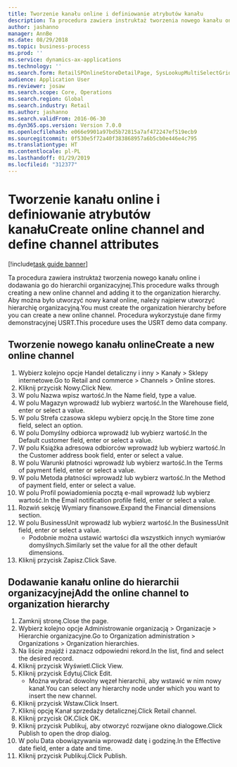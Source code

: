 ```yaml
---
title: Tworzenie kanału online i definiowanie atrybutów kanału
description: Ta procedura zawiera instruktaż tworzenia nowego kanału online i dodawania go do hierarchii organizacyjnej.
author: jashanno
manager: AnnBe
ms.date: 08/29/2018
ms.topic: business-process
ms.prod: ''
ms.service: dynamics-ax-applications
ms.technology: ''
ms.search.form: RetailSPOnlineStoreDetailPage, SysLookupMultiSelectGrid, DimensionLookup, OMHierarchyManager, HierarchyDesigner, OMNodeSelection, HierarchyPublishAndCloseForm
audience: Application User
ms.reviewer: josaw
ms.search.scope: Core, Operations
ms.search.region: Global
ms.search.industry: Retail
ms.author: jashanno
ms.search.validFrom: 2016-06-30
ms.dyn365.ops.version: Version 7.0.0
ms.openlocfilehash: e066e9901a97bd5b72815a7af472247ef519ecb9
ms.sourcegitcommit: 0f530e5f72a40f383868957a6b5cb0e446e4c795
ms.translationtype: HT
ms.contentlocale: pl-PL
ms.lasthandoff: 01/29/2019
ms.locfileid: "312377"
---
```

# <a name="create-online-channel-and-define-channel-attributes"></a><span data-ttu-id="1d9ab-103">Tworzenie kanału online i definiowanie atrybutów kanału</span><span class="sxs-lookup"><span data-stu-id="1d9ab-103">Create online channel and define channel attributes</span></span>

[!include[task guide banner](../includes/task-guide-banner.md)]

<span data-ttu-id="1d9ab-104">Ta procedura zawiera instruktaż tworzenia nowego kanału online i dodawania go do hierarchii organizacyjnej.</span><span class="sxs-lookup"><span data-stu-id="1d9ab-104">This procedure walks through creating a new online channel and adding it to the organization hierarchy.</span></span> <span data-ttu-id="1d9ab-105">Aby można było utworzyć nowy kanał online, należy najpierw utworzyć hierarchię organizacyjną.</span><span class="sxs-lookup"><span data-stu-id="1d9ab-105">You must create the organization hierarchy before you can create a new online channel.</span></span> <span data-ttu-id="1d9ab-106">Procedura wykorzystuje dane firmy demonstracyjnej USRT.</span><span class="sxs-lookup"><span data-stu-id="1d9ab-106">This procedure uses the USRT demo data company.</span></span>


## <a name="create-a-new-online-channel"></a><span data-ttu-id="1d9ab-107">Tworzenie nowego kanału online</span><span class="sxs-lookup"><span data-stu-id="1d9ab-107">Create a new online channel</span></span>
1. <span data-ttu-id="1d9ab-108">Wybierz kolejno opcje Handel detaliczny i inny > Kanały > Sklepy internetowe.</span><span class="sxs-lookup"><span data-stu-id="1d9ab-108">Go to Retail and commerce > Channels > Online stores.</span></span>
2. <span data-ttu-id="1d9ab-109">Kliknij przycisk Nowy.</span><span class="sxs-lookup"><span data-stu-id="1d9ab-109">Click New.</span></span>
3. <span data-ttu-id="1d9ab-110">W polu Nazwa wpisz wartość.</span><span class="sxs-lookup"><span data-stu-id="1d9ab-110">In the Name field, type a value.</span></span>
4. <span data-ttu-id="1d9ab-111">W polu Magazyn wprowadź lub wybierz wartość.</span><span class="sxs-lookup"><span data-stu-id="1d9ab-111">In the Warehouse field, enter or select a value.</span></span>
5. <span data-ttu-id="1d9ab-112">W polu Strefa czasowa sklepu wybierz opcję.</span><span class="sxs-lookup"><span data-stu-id="1d9ab-112">In the Store time zone field, select an option.</span></span>
6. <span data-ttu-id="1d9ab-113">W polu Domyślny odbiorca wprowadź lub wybierz wartość.</span><span class="sxs-lookup"><span data-stu-id="1d9ab-113">In the Default customer field, enter or select a value.</span></span>
7. <span data-ttu-id="1d9ab-114">W polu Książka adresowa odbiorców wprowadź lub wybierz wartość.</span><span class="sxs-lookup"><span data-stu-id="1d9ab-114">In the Customer address book field, enter or select a value.</span></span>
8. <span data-ttu-id="1d9ab-115">W polu Warunki płatności wprowadź lub wybierz wartość.</span><span class="sxs-lookup"><span data-stu-id="1d9ab-115">In the Terms of payment field, enter or select a value.</span></span>
9. <span data-ttu-id="1d9ab-116">W polu Metoda płatności wprowadź lub wybierz wartość.</span><span class="sxs-lookup"><span data-stu-id="1d9ab-116">In the Method of payment field, enter or select a value.</span></span>
10. <span data-ttu-id="1d9ab-117">W polu Profil powiadomienia pocztą e-mail wprowadź lub wybierz wartość.</span><span class="sxs-lookup"><span data-stu-id="1d9ab-117">In the Email notification profile field, enter or select a value.</span></span>
11. <span data-ttu-id="1d9ab-118">Rozwiń sekcję Wymiary finansowe.</span><span class="sxs-lookup"><span data-stu-id="1d9ab-118">Expand the Financial dimensions section.</span></span>
12. <span data-ttu-id="1d9ab-119">W polu BusinessUnit wprowadź lub wybierz wartość.</span><span class="sxs-lookup"><span data-stu-id="1d9ab-119">In the BusinessUnit field, enter or select a value.</span></span>
    * <span data-ttu-id="1d9ab-120">Podobnie można ustawić wartości dla wszystkich innych wymiarów domyślnych.</span><span class="sxs-lookup"><span data-stu-id="1d9ab-120">Similarly set the value for all the other default dimensions.</span></span>  
13. <span data-ttu-id="1d9ab-121">Kliknij przycisk Zapisz.</span><span class="sxs-lookup"><span data-stu-id="1d9ab-121">Click Save.</span></span>

## <a name="add-the-online-channel-to-organization-hierarchy"></a><span data-ttu-id="1d9ab-122">Dodawanie kanału online do hierarchii organizacyjnej</span><span class="sxs-lookup"><span data-stu-id="1d9ab-122">Add the online channel to organization hierarchy</span></span>
1. <span data-ttu-id="1d9ab-123">Zamknij stronę.</span><span class="sxs-lookup"><span data-stu-id="1d9ab-123">Close the page.</span></span>
2. <span data-ttu-id="1d9ab-124">Wybierz kolejno opcje Administrowanie organizacją > Organizacje > Hierarchie organizacyjne.</span><span class="sxs-lookup"><span data-stu-id="1d9ab-124">Go to Organization administration > Organizations > Organization hierarchies.</span></span>
3. <span data-ttu-id="1d9ab-125">Na liście znajdź i zaznacz odpowiedni rekord.</span><span class="sxs-lookup"><span data-stu-id="1d9ab-125">In the list, find and select the desired record.</span></span>
4. <span data-ttu-id="1d9ab-126">Kliknij przycisk Wyświetl.</span><span class="sxs-lookup"><span data-stu-id="1d9ab-126">Click View.</span></span>
5. <span data-ttu-id="1d9ab-127">Kliknij przycisk Edytuj.</span><span class="sxs-lookup"><span data-stu-id="1d9ab-127">Click Edit.</span></span>
    * <span data-ttu-id="1d9ab-128">Można wybrać dowolny węzeł hierarchii, aby wstawić w nim nowy kanał.</span><span class="sxs-lookup"><span data-stu-id="1d9ab-128">You can select any hierarchy node under which you want to insert the new channel.</span></span>  
6. <span data-ttu-id="1d9ab-129">Kliknij przycisk Wstaw.</span><span class="sxs-lookup"><span data-stu-id="1d9ab-129">Click Insert.</span></span>
7. <span data-ttu-id="1d9ab-130">Kliknij opcję Kanał sprzedaży detalicznej.</span><span class="sxs-lookup"><span data-stu-id="1d9ab-130">Click Retail channel.</span></span>
8. <span data-ttu-id="1d9ab-131">Kliknij przycisk OK.</span><span class="sxs-lookup"><span data-stu-id="1d9ab-131">Click OK.</span></span>
9. <span data-ttu-id="1d9ab-132">Kliknij przycisk Publikuj, aby otworzyć rozwijane okno dialogowe.</span><span class="sxs-lookup"><span data-stu-id="1d9ab-132">Click Publish to open the drop dialog.</span></span>
10. <span data-ttu-id="1d9ab-133">W polu Data obowiązywania wprowadź datę i godzinę.</span><span class="sxs-lookup"><span data-stu-id="1d9ab-133">In the Effective date field, enter a date and time.</span></span>
11. <span data-ttu-id="1d9ab-134">Kliknij przycisk Publikuj.</span><span class="sxs-lookup"><span data-stu-id="1d9ab-134">Click Publish.</span></span>

